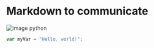 # Markdown to communicate
![image python](https://upload.wikimedia.org/wikipedia/commons/thumb/0/0a/Python.svg/1200px-Python.svg.png)

``` javascript
var myVar = "Hello, world!";
```
